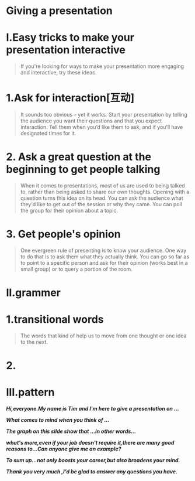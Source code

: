 # Giving a presentation

# I.Easy tricks to make your presentation interactive
> If you're looking for ways to make your presentation more engaging and interactive, try these ideas.

# 1.Ask for interaction[互动]
> It sounds too obvious – yet it works. Start your presentation by telling the audience you want their questions and that you expect interaction. Tell them when you’d like them to ask, and if you’ll have designated times for it.

# 2. Ask a great question at the beginning to get people talking
> When it comes to presentations, most of us are used to being talked to, rather than being asked to share our own thoughts. Opening with a question turns this idea on its head. You can ask the audience what they'd like to get out of the session or why they came. You can poll the group for their opinion about a topic.

# 3. Get people's opinion
> One evergreen rule of presenting is to know your audience. One way to do that is to ask them what they actually think. You can go so far as to point to a specific person and ask for their opinion (works best in a small group) or to query a portion of the room.

# II.grammer
# 1.transitional words
> The words that kind of help us to move from one thought or one idea to the next.

# 2.






# III.pattern
***Hi,everyone.My name is Tim and I'm here to give a presentation on ...***

***What comes to mind when you think of ...***

***The graph on this silde show that ...in other words...***

***what's more,even if your job doesn't require it,there are many good reasons to...Can anyone give me an example?***

***To sum up...not only boosts your career,but also broadens your mind.***

***Thank you very much ,I'd be glad to answer any questions you have.***
























